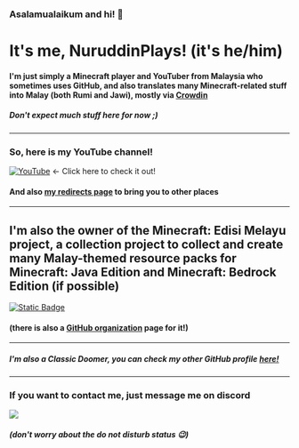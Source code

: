 ### Asalamualaikum and hi! 👋

# It's me, NuruddinPlays! (it's he/him)

#### I'm just simply a Minecraft player and YouTuber from Malaysia who sometimes uses GitHub, and also translates many Minecraft-related stuff into Malay (both Rumi and Jawi), mostly via [Crowdin](https://crowdin.com/profile/NuruddinPlays)</p>
##### Don't expect much stuff here for now ;)</p></p>

---

### So, here is my YouTube channel!</p>
[![YouTube](https://img.shields.io/youtube/channel/subscribers/UCv4BSZ_RImSLFct7XLxZlnA?style=for-the-badge&logo=youtube&logoColor=red&labelColor=darkgreen&color=yellow)](https://youtube.com/@NuruddinPlays) <- Click here to check it out! </p>
#### And also [my redirects page](https://bit.ly/NuruddinPlays) to bring you to other places

---

## I'm also the owner of the Minecraft: Edisi Melayu project, a collection project to collect and create many Malay-themed resource packs for Minecraft: Java Edition and Minecraft: Bedrock Edition (if possible)
[![Static Badge](https://imgur.com/cHpL4jz.png)](https://bit.ly/LamanWebMCEM)</p>
#### (there is also a [GitHub organization](https://github.com/Minecraft-EdisiMelayu) page for it!)

---

##### I'm also a Classic Doomer, you can check my other GitHub profile [here!](https://github.com/NuruTheDoomer)

---

### If you want to contact me, just message me on discord 
![](https://dcbadge.limes.pink/api/shield/559261642559324164)
##### (don't worry about the do not disturb status 😉)
